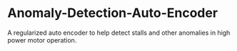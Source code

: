 # Anomaly-Detection-Auto-Encoder
A regularized auto encoder to help detect stalls and other anomalies in high power motor operation.

